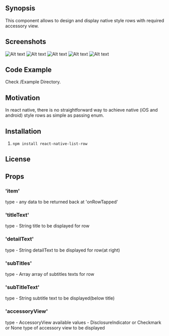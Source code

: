 ## Synopsis

This component allows to design and display native style rows with required accessory view.


## Screenshots

![Alt text](./Screeenshots/checkmarks.png?raw=true "Checkmarks") ![Alt text](./Screeenshots/mulitpleSubtitles.png?raw=true "Mulitple Subtitles") ![Alt text](./Screeenshots/disclosureIndicator.png?raw=true "Disclosure Indicator") ![Alt text](./Screeenshots/titles.png?raw=true "Titles") ![Alt text](./Screeenshots/details.png?raw=true "Details")

## Code Example

Check /Example Directory.

## Motivation

In react native, there is no straightforward way to achieve native (iOS and android) style rows as simple as passing enum.

## Installation

1. `npm install react-native-list-row`

## License

## Props

### 'item'
type - any
data to be returned back at 'onRowTapped'

### 'titleText'
type - String
title to be displayed for row

### 'detailText'
type - String
detailText to be displayed for row(at right)

### 'subTitles'
type - Array
array of subtitles texts for row

### 'subTitleText'
type - String
subtitle text to be displayed(below title)


### 'accessoryView'
type - AccessoryView
available values - DisclosureIndicator or Checkmark or None
type of accessory view to be displayed




